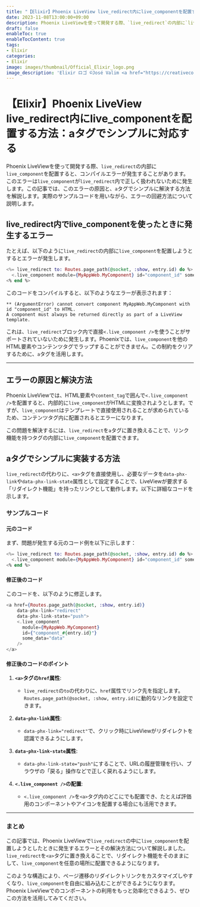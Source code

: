 ```yaml
---
title: "【Elixir】Phoenix LiveView live_redirect内にlive_componentを配置する方法：aタグでシンプルに対応する"
date: 2023-11-08T13:00:00+09:00
description: Phoenix LiveViewを使って開発する際、`live_redirect`の内部に`live_component`を配置すると、コンパイルエラーが発生することがあります。
draft: false
enableToc: true
enableTocContent: true
tags: 
- Elixir
categories: 
- Elixir
image: images/thumbnail/Official_Elixir_logo.png
image_description: 'Elixir ロゴ ©José Valim <a href="https://creativecommons.org/licenses/by-sa/4.0" target="_blank" rel="nofollow noopener">CC 表示-継承 4.0</a>'
---
```


# 【Elixir】Phoenix LiveView live_redirect内にlive_componentを配置する方法：aタグでシンプルに対応する

Phoenix LiveViewを使って開発する際、`live_redirect`の内部に`live_component`を配置すると、コンパイルエラーが発生することがあります。このエラーは`live_component`が`live_redirect`内で正しく扱われないために発生します。この記事では、このエラーの原因と、`a`タグでシンプルに解決する方法を解説します。実際のサンプルコードを用いながら、エラーの回避方法について説明します。

## live_redirect内でlive_componentを使ったときに発生するエラー

たとえば、以下のように`live_redirect`の内部に`live_component`を配置しようとするとエラーが発生します。

```elixir
<%= live_redirect to: Routes.page_path(@socket, :show, entry.id) do %> 
  <.live_component module={MyAppWeb.MyComponent} id="component_id" some_data="data" />
<% end %>
```

このコードをコンパイルすると、以下のようなエラーが表示されます：

```
** (ArgumentError) cannot convert component MyAppWeb.MyComponent with id "component_id" to HTML.
A component must always be returned directly as part of a LiveView template.
```

これは、`live_redirect`ブロック内で直接`<.live_component />`を使うことがサポートされていないために発生します。Phoenixでは、`live_component`を他のHTML要素やコンテンツタグでラップすることができません。この制約をクリアするために、`a`タグを活用します。

---

## エラーの原因と解決方法

Phoenix LiveViewでは、HTML要素や`content_tag`で囲んで`<.live_component />`を配置すると、内部的に`live_component`がHTMLに変換されようとします。ですが、`live_component`はテンプレートで直接使用されることが求められているため、コンテンツタグ内に配置されるとエラーになります。

この問題を解決するには、`live_redirect`を`a`タグに置き換えることで、リンク機能を持つタグの内部に`live_component`を配置できます。

##  aタグでシンプルに実装する方法

`live_redirect`の代わりに、`<a>`タグを直接使用し、必要なデータを`data-phx-link`や`data-phx-link-state`属性として設定することで、LiveViewが要求する「リダイレクト機能」を持ったリンクとして動作します。以下に詳細なコードを示します。

### サンプルコード

#### 元のコード

まず、問題が発生する元のコード例を以下に示します：

```elixir
<%= live_redirect to: Routes.page_path(@socket, :show, entry.id) do %> 
  <.live_component module={MyAppWeb.MyComponent} id="component_id" some_data="data" />
<% end %>
```

#### 修正後のコード

このコードを、以下のように修正します。

```elixir
<a href={Routes.page_path(@socket, :show, entry.id)} 
    data-phx-link="redirect" 
    data-phx-link-state="push">
    <.live_component 
      module={MyAppWeb.MyComponent} 
      id={"component_#{entry.id}"} 
      some_data="data" 
    />
</a>
```

#### 修正後のコードのポイント

1. **`<a>`タグの`href`属性**:
   - `live_redirect`の`to`の代わりに、`href`属性でリンク先を指定します。`Routes.page_path(@socket, :show, entry.id)`に動的なリンクを設定できます。
   
2. **`data-phx-link`属性**:
   - `data-phx-link="redirect"`で、クリック時にLiveViewがリダイレクトを認識できるようにします。
   
3. **`data-phx-link-state`属性**:
   - `data-phx-link-state="push"`にすることで、URLの履歴管理を行い、ブラウザの「戻る」操作などで正しく戻れるようにします。

4. **`<.live_component />`の配置**:
   - `<.live_component />`を`<a>`タグ内のどこにでも配置でき、たとえば評価用のコンポーネントやアイコンを配置する場合にも活用できます。

---

### まとめ

この記事では、Phoenix LiveViewで`live_redirect`の中に`live_component`を配置しようとしたときに発生するエラーとその解決方法について解説しました。`live_redirect`を`<a>`タグに置き換えることで、リダイレクト機能をそのままにして、`live_component`を任意の場所に配置できるようになります。

このような構造により、ページ遷移のリダイレクトリンクをカスタマイズしやすくなり、`live_component`を自由に組み込むことができるようになります。Phoenix LiveViewでのコンポーネントの利用をもっと効率化できるよう、ぜひこの方法を活用してみてください。
